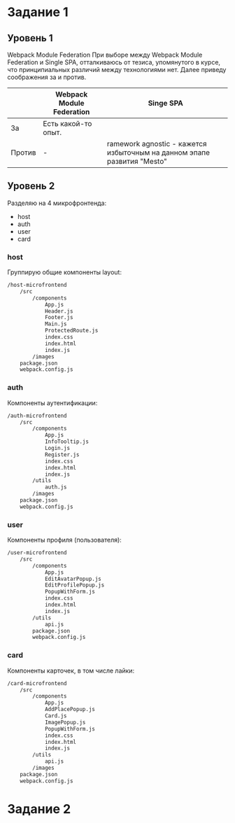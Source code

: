 # Задание 1

## Уровень 1 

Webpack Module Federation
При выборе между Webpack Module Federation и Single SPA, отталкиваюсь от тезиса, упомянутого в курсе, что принципиальных различий между технологиями нет.
Далее приведу соображения за и против. 

| | Webpack Module Federation | Singe SPA |
| --- | --- | --- |
| За | Есть какой-то опыт. | |
| Против | - | ramework agnostic - кажется избыточным на данном эпапе развития "Mesto" |

## Уровень 2

Разделяю на 4 микрофронтенда:

 - host
 - auth
 - user
 - card


### host

Группирую общие компоненты layout:

```sh
/host-microfrontend
    /src
        /components
            App.js
            Header.js
            Footer.js
            Main.js
            ProtectedRoute.js
            index.css
            index.html
            index.js
        /images
    package.json
    webpack.config.js
```

### auth

Компоненты аутентификации:

```sh
/auth-microfrontend
    /src
        /components
            App.js
            InfoTooltip.js
            Login.js
            Register.js
            index.css
            index.html
            index.js
        /utils
            auth.js
        /images
    package.json
    webpack.config.js 
```

### user

Компоненты профиля (пользователя):

```sh
/user-microfrontend
    /src
        /components
            App.js
            EditAvatarPopup.js
            EditProfilePopup.js
            PopupWithForm.js
            index.css
            index.html
            index.js
        /utils
            api.js
        package.json
        webpack.config.js
```

### card

Компоненты карточек, в том числе лайки:

```sh
/card-microfrontend
    /src
        /components
            App.js
            AddPlacePopup.js
            Card.js
            ImagePopup.js
            PopupWithForm.js
            index.css
            index.html
            index.js
        /utils
            api.js
        /images
    package.json
    webpack.config.js
```

# Задание 2